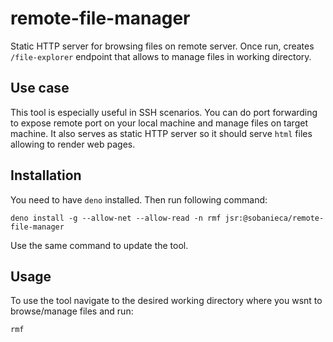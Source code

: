 # remote-file-manager

Static HTTP server for browsing files on remote server.
Once run, creates `/file-explorer` endpoint that allows to manage files in working directory.

## Use case

This tool is especially useful in SSH scenarios. You can do port forwarding to expose remote port on your local machine and manage files on target machine. 
It also serves as static HTTP server so it should serve `html` files allowing to render web pages.

## Installation

You need to have `deno` installed. Then run following command:

`deno install -g --allow-net --allow-read -n rmf jsr:@sobanieca/remote-file-manager`

Use the same command to update the tool.

## Usage

To use the tool navigate to the desired working directory where you wsnt to browse/manage files and run:

`rmf`

